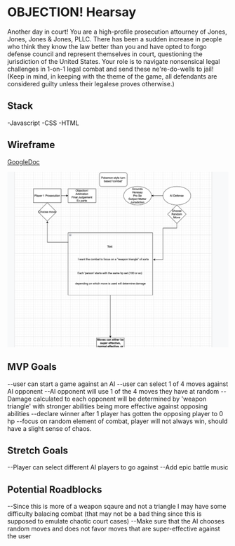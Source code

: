 # OBJECTION! Hearsay

Another day in court! You are a high-profile prosecution attourney of Jones, Jones, Jones & Jones, PLLC. There has been a sudden increase in people who think they know the law better than you and have opted to forgo defense council and represent themselves in court, questioning the jurisdiction of the United States. Your role is to navigate nonsensical legal challenges in 1-on-1 legal combat and send these ne're-do-wells to jail! (Keep in mind, in keeping with the theme of the game, all defendants are considered guilty unless their legalese proves otherwise.)

## Stack
-Javascript
-CSS
-HTML

## Wireframe

<!-- link to wireframe-->
[GoogleDoc](https://drive.google.com/file/d/1_e6nnaOROpv63PtRnpLa7HM7T-70Ed2R/view?usp=sharing)

![Wireframe](Wireframe.png)



## MVP Goals

--user can start a game against an AI
--user can select 1 of 4 moves against AI opponent
--AI opponent will use 1 of the 4 moves they have at random
--Damage calculated to each opponent will be determined by 'weapon triangle' with stronger abilities being more effective against opposing abilities
--declare winner after 1 player has gotten the opposing player to 0 hp
--focus on random element of combat, player will not always win, should have a slight sense of chaos.

## Stretch Goals

--Player can select different AI players to go against
--Add epic battle music

## Potential Roadblocks

--Since this is more of a weapon sqaure and not a triangle I may have some difficulty balacing combat (that may not be a bad thing since this is supposed to emulate chaotic court cases)
--Make sure that the AI chooses random moves and does not favor moves that are super-effective against the user



